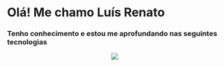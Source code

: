 
<h1>Olá! Me chamo Luís Renato</h1>
<h3>Tenho conhecimento e estou me aprofundando nas seguintes tecnologias</h3>

<p align="center">
  <a href="https://skillicons.dev">
    <img src="https://skillicons.dev/icons?i=react,typescript,js,html,css,git,github,gitlab,postgres,php,bootstrap" />
  </a>
</p>
